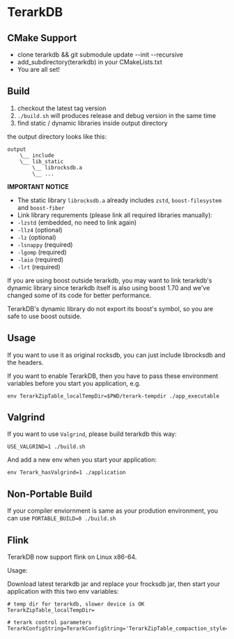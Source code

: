 # TerarkDB


## CMake Support
- clone terarkdb && git submodule update --init --recursive
- add_subdirectory(terarkdb) in your CMakeLists.txt
- You are all set!


## Build

1. checkout the latest tag version
2. `./build.sh` will produces release and debug version in the same time
3. find static / dynamic libraries inside output directory

the output directory looks like this:

```
output
    \__ include
    \__ lib_static
        \__ librocksdb.a
        \__ ...
```

**IMPORTANT NOTICE**

- The static library `librocksdb.a` already includes `zstd`, `boost-filesystem` and `boost-fiber`
- Link library requrements (please link all required libraries manually):
 - `-lzstd` (embedded, no need to link again)
 - `-llz4` (optional)
 - `-lz` (optional)
 - `-lsnappy` (required)
 - `-lgomp` (required)
 - `-laio` (required)
 - `-lrt` (required)

If you are using boost outside terarkdb, you may want to link terarkdb's dynamic library since terarkdb itself is also using boost 1.70 and we've changed some of its code for better performance.

TerarkDB's dynamic library do not export its boost's symbol, so you are safe to use boost outside.


## Usage
If you want to use it as original rocksdb, you can just include librocksdb and the headers.

If you want to enable TerarkDB, then you have to pass these environment variables before you start you application, e.g.


```
env TerarkZipTable_localTempDir=$PWD/terark-tempdir ./app_executable
```


## Valgrind
If you want to use `Valgrind`, please build terarkdb this way:

```
USE_VALGRIND=1 ./build.sh
```

And add a new env when you start your application:

```
env Terark_hasValgrind=1 ./application
```

## Non-Portable Build
If your compiler enviornment is same as your prodution environment, you can use `PORTABLE_BUILD=0 ./build.sh`


## Flink
TerarkDB now support flink on Linux x86-64.

Usage:

Download latest terarkdb jar and replace your frocksdb jar, then start your application with this two env variables:

```
# temp dir for terarkdb, slower device is OK
TerarkZipTable_localTempDir=

# terark control parameters
TerarkConfigString=TerarkConfigString='TerarkZipTable_compaction_style=Level;DictZipBlobStore_zipThreads=0;TerarkZipTable_max_subcompactions=4;TerarkZipTable_max_background_flushes=6;TerarkZipTable_max_background_compactions=4;TerarkZipTable_max_background_garbage_collections=3;TerarkZipTable_level0_file_num_compaction_trigger=4;TerarkZipTable_level0_slowdown_writes_trigger=20;TerarkZipTable_level0_stop_writes_trigger=36;TerarkZipTable_max_compaction_bytes=256M;TerarkZipTable_max_write_buffer_number=8;TerarkZipTable_target_file_size_base=64M;TerarkZipTable_blob_size=64'
```
